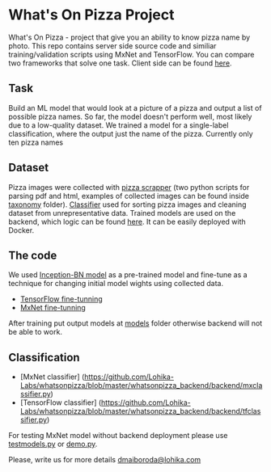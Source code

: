# What's On Pizza Project

What's On Pizza - project that give you an ability to know pizza name by photo.
This repo contains server side source code and similiar training/validation scripts using MxNet and TensorFlow.
You can compare two frameworks that solve one task. 
Client side can be found [here](https://github.com/Lohika-Labs/whatsonpizza-mobile).

## Task

Build an ML model that would look at a picture of a pizza and output a list of possible pizza names.
So far, the model doesn't perform well, most likely due to a low-quality dataset.
We trained a model for a single-label classification, where the output just the name of the pizza.
Currently only ten pizza names

## Dataset

Pizza images were collected with [pizza scrapper](https://github.com/Lohika-Labs/whatsonpizza/tree/master/pizza_scraper) (two python scripts for parsing pdf and html, examples of collected images can be found inside [taxonomy](https://github.com/Lohika-Labs/whatsonpizza/tree/master/taxonomy/images) folder).
[Classifier](https://github.com/Lohika-Labs/whatsonpizza/tree/master/whatsonpizza_classifier) used for sorting pizza images and cleaning dataset from unrepresentative data.
Trained models are used on the backend, which logic can be found [here](https://github.com/Lohika-Labs/whatsonpizza/tree/master/whatsonpizza_backend). It can be easily deployed with Docker.

## The code

We used [Inception-BN model](https://github.com/dmlc/mxnet-model-gallery/blob/master/imagenet-1k-inception-bn.md) as a pre-trained model and fine-tune as a technique for changing initial model wights using collected data.
* [TensorFlow fine-tunning](https://github.com/Lohika-Labs/whatsonpizza/blob/master/tf_dev/inception_retrain.py)
* [MxNet fine-tunning](https://github.com/Lohika-Labs/whatsonpizza/blob/master/finetune.py)

After training put output models at [models](https://github.com/Lohika-Labs/whatsonpizza/tree/master/whatsonpizza_backend/models) folder otherwise backend will not be able to work.

## Classification
* [MxNet classifier] (https://github.com/Lohika-Labs/whatsonpizza/blob/master/whatsonpizza_backend/backend/mxclassifier.py)
* [TensorFlow classifier] (https://github.com/Lohika-Labs/whatsonpizza/blob/master/whatsonpizza_backend/backend/tfclassifier.py)

For testing MxNet model without backend deployment please use [testmodels.py](https://github.com/Lohika-Labs/whatsonpizza/blob/master/testmodels.py) or [demo.py](https://github.com/Lohika-Labs/whatsonpizza/blob/master/demo.py).

Please, write us for more details dmaiboroda@lohika.com
